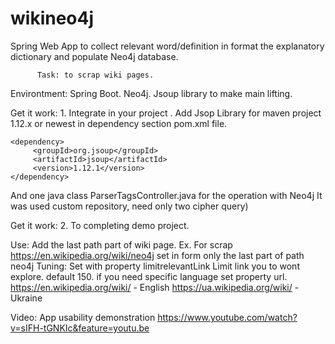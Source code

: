# wikineo4j
Spring Web App to collect relevant word/definition  in format the explanatory dictionary and populate Neo4j database.


          Task: to scrap wiki pages.
  Environtment: Spring Boot. Neo4j.  Jsoup library to make  main lifting.
  
   Get it work: 1. Integrate  in your project . Add Jsop Library  for maven project  1.12.x or newest in dependency section  pom.xml file.
  	 
	<dependency>
         <groupId>org.jsoup</groupId>
         <artifactId>jsoup</artifactId>
         <version>1.12.1</version>
    </dependency>
  
   And one java class ParserTagsController.java  for the  operation with Neo4j  It was used  custom repository, need only two cipher query)
 
  Get it work: 2. To completing demo project.
  
  Use: Add  the last  path part of wiki page.
    Ex. For scrap  https://en.wikipedia.org/wiki/neo4j   set in form only the last  part of path neo4j
    Tuning: Set with property  limitrelevantLink  Limit link you to wont explore.   default 150.
    if you need specific language   set property url. https://en.wikipedia.org/wiki/ - English 
    https://ua.wikipedia.org/wiki/ - Ukraine
    
   Video: App  usability demonstration https://www.youtube.com/watch?v=sIFH-tGNKIc&feature=youtu.be
